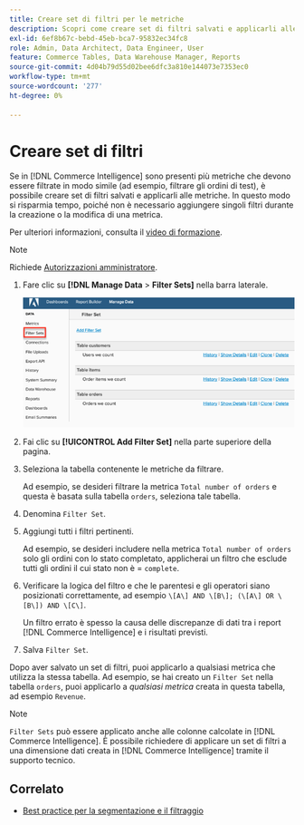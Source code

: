 ```yaml
---
title: Creare set di filtri per le metriche
description: Scopri come creare set di filtri salvati e applicarli alle metriche.
exl-id: 6ef8b67c-bebd-45eb-bca7-95832ec34fc8
role: Admin, Data Architect, Data Engineer, User
feature: Commerce Tables, Data Warehouse Manager, Reports
source-git-commit: 4d04b79d55d02bee6dfc3a810e144073e7353ec0
workflow-type: tm+mt
source-wordcount: '277'
ht-degree: 0%

---
```


# Creare set di filtri

Se in [!DNL Commerce Intelligence] sono presenti più metriche che devono essere filtrate in modo simile (ad esempio, filtrare gli ordini di test), è possibile creare set di filtri salvati e applicarli alle metriche. In questo modo si risparmia tempo, poiché non è necessario aggiungere singoli filtri durante la creazione o la modifica di una metrica.

Per ulteriori informazioni, consulta il [video di formazione](https://experienceleague.adobe.com/docs/commerce-knowledge-base/kb/how-to/mbi-training-video-filter-sets.html?lang=it).

>[!NOTE]
>
>Richiede [Autorizzazioni amministratore](../../administrator/user-management/user-management.md).

1. Fare clic su **[!DNL Manage Data** > **Filter Sets]** nella barra laterale.

   ![Crea un&#39;interfaccia per set di filtri con l&#39;opzione Aggiungi set di filtri](../../assets/create-filter-sets.png)

1. Fai clic su **[!UICONTROL Add Filter Set]** nella parte superiore della pagina.

1. Seleziona la tabella contenente le metriche da filtrare.

   Ad esempio, se desideri filtrare la metrica `Total number of orders` e questa è basata sulla tabella `orders`, seleziona tale tabella.

1. Denomina `Filter Set`.

1. Aggiungi tutti i filtri pertinenti.

   Ad esempio, se desideri includere nella metrica `Total number of orders` solo gli ordini con lo stato completato, applicherai un filtro che esclude tutti gli ordini il cui stato non è = `complete`.

1. Verificare la logica del filtro e che le parentesi e gli operatori siano posizionati correttamente, ad esempio `\[A\] AND \[B\]; (\[A\] OR \[B\]) AND \[C\]`.

   Un filtro errato è spesso la causa delle discrepanze di dati tra i report [!DNL Commerce Intelligence] e i risultati previsti.

1. Salva `Filter Set`.

Dopo aver salvato un set di filtri, puoi applicarlo a qualsiasi metrica che utilizza la stessa tabella. Ad esempio, se hai creato un `Filter Set` nella tabella `orders`, puoi applicarlo a *qualsiasi metrica* creata in questa tabella, ad esempio `Revenue`.

>[!NOTE]
>
>`Filter Sets` può essere applicato anche alle colonne calcolate in [!DNL Commerce Intelligence]. È possibile richiedere di applicare un set di filtri a una dimensione dati creata in [!DNL Commerce Intelligence] tramite il supporto tecnico.

## Correlato

* [Best practice per la segmentazione e il filtraggio](../../best-practices/segment-filter.md)
